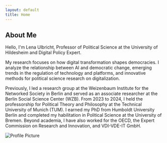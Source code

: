 ```yaml
---
layout: default
title: Home
---
```


<div class="hero">
    <div class="bio">
        <h2>About Me</h2>
        <p>Hello, I'm Lena Ulbricht, Professor of Political Science at the University of Hildesheim and Digital Policy Expert.</p>
        <p>My research focuses on how digital transformation shapes democracies. I analyze the relationship between AI and democratic change, emerging trends in the regulation of technology and platforms, and innovative methods for political science research on digitalization.</p>
        <p>Previously, I led a research group at the Weizenbaum Institute for the Networked Society in Berlin and served as an associate researcher at the Berlin Social Science Center (WZB). From 2023 to 2024, I held the professorship for Political Theory and Philosophy at the Technical University of Munich (TUM). I earned my PhD from Humboldt University Berlin and completed my habilitation in Political Science at the University of Bremen. Beyond academia, I have also worked for the OECD, the Expert Commission on Research and Innovation, and VDI-VDE-IT GmbH.</p>
    </div>
        <div class="hero-image-container">
        <img src="{{ site.baseurl }}/assets/images/profile.jpeg" alt="Profile Picture" class="hero-image">
    </div>
</div>